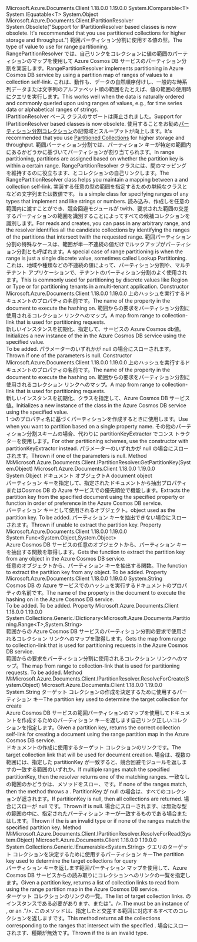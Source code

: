 <Type Name="RangePartitionResolver&lt;T&gt;" FullName="Microsoft.Azure.Documents.Partitioning.RangePartitionResolver&lt;T&gt;">
  <TypeSignature Language="C#" Value="public class RangePartitionResolver&lt;T&gt; : Microsoft.Azure.Documents.Client.IPartitionResolver where T : IComparable&lt;T&gt;, IEquatable&lt;T&gt;" />
  <TypeSignature Language="ILAsm" Value=".class public auto ansi beforefieldinit RangePartitionResolver`1&lt;(class System.IComparable`1&lt;!T&gt;, class System.IEquatable`1&lt;!T&gt;) T&gt; extends System.Object implements class Microsoft.Azure.Documents.Client.IPartitionResolver" />
  <TypeSignature Language="DocId" Value="T:Microsoft.Azure.Documents.Partitioning.RangePartitionResolver`1" />
  <TypeSignature Language="VB.NET" Value="Public Class RangePartitionResolver(Of T)&#xA;Implements IPartitionResolver" />
  <TypeSignature Language="F#" Value="type RangePartitionResolver&lt;'T (requires 'T :&gt; IComparable&lt;'T&gt; and 'T :&gt; IEquatable&lt;'T&gt;)&gt; = class&#xA;    interface IPartitionResolver" />
  <AssemblyInfo>
    <AssemblyName>Microsoft.Azure.Documents.Client</AssemblyName>
    <AssemblyVersion>1.18.0.0</AssemblyVersion>
    <AssemblyVersion>1.19.0.0</AssemblyVersion>
  </AssemblyInfo>
  <TypeParameters>
    <TypeParameter Name="T">
      <Constraints>
        <InterfaceName>System.IComparable&lt;T&gt;</InterfaceName>
        <InterfaceName>System.IEquatable&lt;T&gt;</InterfaceName>
      </Constraints>
    </TypeParameter>
  </TypeParameters>
  <Base>
    <BaseTypeName>System.Object</BaseTypeName>
  </Base>
  <Interfaces>
    <Interface>
      <InterfaceName>Microsoft.Azure.Documents.Client.IPartitionResolver</InterfaceName>
    </Interface>
  </Interfaces>
  <Attributes>
    <Attribute>
      <AttributeName>System.Obsolete("Support for IPartitionResolver based classes is now obsolete. It's recommended that you use partitioned collections for higher storage and throughput.")</AttributeName>
    </Attribute>
  </Attributes>
  <Docs>
    <typeparam name="T"><span data-ttu-id="dd44f-101">範囲パーティション分割に使用する値の型。</span><span class="sxs-lookup"><span data-stu-id="dd44f-101">The type of value to use for range partitioning.</span></span></typeparam>
    <summary>
            <span data-ttu-id="dd44f-102">RangePartitionResolver では、自己リンクをコレクションに値の範囲のパーティションのマップを使用して Azure Cosmos DB サービスのパーティション分割を実装します。</span><span class="sxs-lookup"><span data-stu-id="dd44f-102">RangePartitionResolver implements partitioning in Azure Cosmos DB service by using a partition map of ranges of values to a collection self-link.</span></span>
            <span data-ttu-id="dd44f-103">これは、動作も、データの自然順序付けし、一般的な時系列データまたは文字列のアルファベット順の範囲をたとえば、値の範囲の使用時にクエリを実行します。</span><span class="sxs-lookup"><span data-stu-id="dd44f-103">This works well when the data is naturally ordered and commonly queried upon using ranges of values, e.g., for time series data or alphabetical ranges of strings.</span></span>
            </summary>
    <remarks>
      <para>
            <span data-ttu-id="dd44f-104">IPartitionResolver ベース クラスのサポートは廃止されました。</span><span class="sxs-lookup"><span data-stu-id="dd44f-104">Support for IPartitionResolver based classes is now obsolete.</span></span> <span data-ttu-id="dd44f-105">使用することをお勧め<a href="https://azure.microsoft.com/documentation/articles/documentdb-partition-data">パーティション分割コレクション</a>の記憶域とスループットが向上します。</span><span class="sxs-lookup"><span data-stu-id="dd44f-105">It's recommended that you use <a href="https://azure.microsoft.com/documentation/articles/documentdb-partition-data">Partitioned Collections</a> for higher storage and throughput.</span></span>
            </para>
      <para>
            <span data-ttu-id="dd44f-106">範囲パーティション分割では、パーティション キーが特定の範囲内にあるかどうかに基づいてパーティションが割り当てられます。</span><span class="sxs-lookup"><span data-stu-id="dd44f-106">In range partitioning, partitions are assigned based on whether the partition key is within a certain range.</span></span> <span data-ttu-id="dd44f-107">RangePartitionResolver クラスには、間のマッピングを維持するのに役立ちます、<see cref="T:Microsoft.Azure.Documents.Partitioning.Range`1" />とコレクションの自己リンクします。</span><span class="sxs-lookup"><span data-stu-id="dd44f-107">The RangePartitionResolver class helps you maintain a mapping between a <see cref="T:Microsoft.Azure.Documents.Partitioning.Range`1" /> and collection self-link.</span></span>
            </para>
      <para>
        <span data-ttu-id="dd44f-108"><see cref="T:Microsoft.Azure.Documents.Partitioning.Range`1" />実装する任意の型の範囲を指定するための単純なクラス<see cref="T:System.IComparable`1" />と<see cref="T:System.IEquatable`1" />などの文字列または数値です。</span><span class="sxs-lookup"><span data-stu-id="dd44f-108"><see cref="T:Microsoft.Azure.Documents.Partitioning.Range`1" /> is a simple class for specifying ranges of any types that implement <see cref="T:System.IComparable`1" /> and <see cref="T:System.IEquatable`1" /> like strings or numbers.</span></span> <span data-ttu-id="dd44f-109">読み込み、作成しを任意の範囲内に渡すことができ、競合回避モジュールが twith、要求された範囲の交差するパーティションの範囲を識別することによってすべての候補コレクションを識別します。</span><span class="sxs-lookup"><span data-stu-id="dd44f-109">For reads and creates, you can pass in any arbitrary range, and the resolver identifies all the candidate collections by identifying the ranges of the partitions that intersect twith the requested range.</span></span>
            </para>
      <para>
            <span data-ttu-id="dd44f-110">範囲パーティション分割の特殊なケースは、範囲が単一不連続の値だけでルックアップがパーティション分割とも呼ばれます。</span><span class="sxs-lookup"><span data-stu-id="dd44f-110">A special case of range partitioning is when the range is just a single discrete value, sometimes called Lookup Partitioning.</span></span> <span data-ttu-id="dd44f-111">これは、地域や種類などの不連続の値によって、パーティション分割や、マルチ テナント アプリケーションで、テナントのパーティション分割のよく使用されます。</span><span class="sxs-lookup"><span data-stu-id="dd44f-111">This is commonly used for partitioning by discrete values like Region or Type or for partitioning tenants in a multi-tenant application.</span></span>
            </para>
    </remarks>
  </Docs>
  <Members>
    <Member MemberName=".ctor">
      <MemberSignature Language="C#" Value="public RangePartitionResolver (Func&lt;object,object&gt; partitionKeyExtractor, System.Collections.Generic.IDictionary&lt;Microsoft.Azure.Documents.Partitioning.Range&lt;T&gt;,string&gt; partitionMap);" />
      <MemberSignature Language="ILAsm" Value=".method public hidebysig specialname rtspecialname instance void .ctor(class System.Func`2&lt;object, object&gt; partitionKeyExtractor, class System.Collections.Generic.IDictionary`2&lt;class Microsoft.Azure.Documents.Partitioning.Range`1&lt;!T&gt;, string&gt; partitionMap) cil managed" />
      <MemberSignature Language="DocId" Value="M:Microsoft.Azure.Documents.Partitioning.RangePartitionResolver`1.#ctor(System.Func{System.Object,System.Object},System.Collections.Generic.IDictionary{Microsoft.Azure.Documents.Partitioning.Range{`0},System.String})" />
      <MemberSignature Language="VB.NET" Value="Public Sub New (partitionKeyExtractor As Func(Of Object, Object), partitionMap As IDictionary(Of Range(Of T), String))" />
      <MemberSignature Language="F#" Value="new Microsoft.Azure.Documents.Partitioning.RangePartitionResolver&lt;'T (requires 'T :&gt; IComparable&lt;'T&gt; and 'T :&gt; IEquatable&lt;'T&gt;)&gt; : Func&lt;obj, obj&gt; * System.Collections.Generic.IDictionary&lt;Microsoft.Azure.Documents.Partitioning.Range&lt;'T&gt;, string&gt; -&gt; Microsoft.Azure.Documents.Partitioning.RangePartitionResolver&lt;'T (requires 'T :&gt; IComparable&lt;'T&gt; and 'T :&gt; IEquatable&lt;'T&gt;)&gt;" Usage="new Microsoft.Azure.Documents.Partitioning.RangePartitionResolver&lt;'T (requires 'T :&gt; System.IComparable&lt;'T&gt; and 'T :&gt; System.IEquatable&lt;'T&gt;)&gt; (partitionKeyExtractor, partitionMap)" />
      <MemberType>Constructor</MemberType>
      <AssemblyInfo>
        <AssemblyName>Microsoft.Azure.Documents.Client</AssemblyName>
        <AssemblyVersion>1.18.0.0</AssemblyVersion>
        <AssemblyVersion>1.19.0.0</AssemblyVersion>
      </AssemblyInfo>
      <Parameters>
        <Parameter Name="partitionKeyExtractor" Type="System.Func&lt;System.Object,System.Object&gt;" />
        <Parameter Name="partitionMap" Type="System.Collections.Generic.IDictionary&lt;Microsoft.Azure.Documents.Partitioning.Range&lt;T&gt;,System.String&gt;" />
      </Parameters>
      <Docs>
        <param name="partitionKeyExtractor"><span data-ttu-id="dd44f-112">上のハッシュを実行するドキュメントのプロパティの名前です。</span><span class="sxs-lookup"><span data-stu-id="dd44f-112">The name of the property in the document to execute the hashing on.</span></span></param>
        <param name="partitionMap"><span data-ttu-id="dd44f-113">範囲からの要求をパーティション分割に使用されるコレクション リンクへのマップ。</span><span class="sxs-lookup"><span data-stu-id="dd44f-113">A map from range to collection-link that is used for partitioning requests.</span></span></param>
        <summary>
            <span data-ttu-id="dd44f-114">新しいインスタンスを初期化、<see cref="T:Microsoft.Azure.Documents.Partitioning.HashPartitionResolver" />指定して、サービスの Azure Cosmos db<paramref name="partitionKeyExtractor" />値。</span><span class="sxs-lookup"><span data-stu-id="dd44f-114">Initializes a new instance of the <see cref="T:Microsoft.Azure.Documents.Partitioning.HashPartitionResolver" /> in the Azure Cosmos DB service using the specified <paramref name="partitionKeyExtractor" /> value.</span></span>
            </summary>
        <remarks>To be added.</remarks>
        <exception cref="T:System.ArgumentNullException"><span data-ttu-id="dd44f-115">パラメーターのいずれかが null の場合にスローされます。</span><span class="sxs-lookup"><span data-stu-id="dd44f-115">Thrown if one of the parameters is null.</span></span></exception>
      </Docs>
    </Member>
    <Member MemberName=".ctor">
      <MemberSignature Language="C#" Value="public RangePartitionResolver (string partitionKeyPropertyName, System.Collections.Generic.IDictionary&lt;Microsoft.Azure.Documents.Partitioning.Range&lt;T&gt;,string&gt; partitionMap);" />
      <MemberSignature Language="ILAsm" Value=".method public hidebysig specialname rtspecialname instance void .ctor(string partitionKeyPropertyName, class System.Collections.Generic.IDictionary`2&lt;class Microsoft.Azure.Documents.Partitioning.Range`1&lt;!T&gt;, string&gt; partitionMap) cil managed" />
      <MemberSignature Language="DocId" Value="M:Microsoft.Azure.Documents.Partitioning.RangePartitionResolver`1.#ctor(System.String,System.Collections.Generic.IDictionary{Microsoft.Azure.Documents.Partitioning.Range{`0},System.String})" />
      <MemberSignature Language="VB.NET" Value="Public Sub New (partitionKeyPropertyName As String, partitionMap As IDictionary(Of Range(Of T), String))" />
      <MemberSignature Language="F#" Value="new Microsoft.Azure.Documents.Partitioning.RangePartitionResolver&lt;'T (requires 'T :&gt; IComparable&lt;'T&gt; and 'T :&gt; IEquatable&lt;'T&gt;)&gt; : string * System.Collections.Generic.IDictionary&lt;Microsoft.Azure.Documents.Partitioning.Range&lt;'T&gt;, string&gt; -&gt; Microsoft.Azure.Documents.Partitioning.RangePartitionResolver&lt;'T (requires 'T :&gt; IComparable&lt;'T&gt; and 'T :&gt; IEquatable&lt;'T&gt;)&gt;" Usage="new Microsoft.Azure.Documents.Partitioning.RangePartitionResolver&lt;'T (requires 'T :&gt; System.IComparable&lt;'T&gt; and 'T :&gt; System.IEquatable&lt;'T&gt;)&gt; (partitionKeyPropertyName, partitionMap)" />
      <MemberType>Constructor</MemberType>
      <AssemblyInfo>
        <AssemblyName>Microsoft.Azure.Documents.Client</AssemblyName>
        <AssemblyVersion>1.18.0.0</AssemblyVersion>
        <AssemblyVersion>1.19.0.0</AssemblyVersion>
      </AssemblyInfo>
      <Parameters>
        <Parameter Name="partitionKeyPropertyName" Type="System.String" />
        <Parameter Name="partitionMap" Type="System.Collections.Generic.IDictionary&lt;Microsoft.Azure.Documents.Partitioning.Range&lt;T&gt;,System.String&gt;" />
      </Parameters>
      <Docs>
        <param name="partitionKeyPropertyName"><span data-ttu-id="dd44f-116">上のハッシュを実行するドキュメントのプロパティの名前です。</span><span class="sxs-lookup"><span data-stu-id="dd44f-116">The name of the property in the document to execute the hashing on.</span></span></param>
        <param name="partitionMap"><span data-ttu-id="dd44f-117">範囲からの要求をパーティション分割に使用されるコレクション リンクへのマップ。</span><span class="sxs-lookup"><span data-stu-id="dd44f-117">A map from range to collection-link that is used for partitioning requests.</span></span></param>
        <summary>
            <span data-ttu-id="dd44f-118">新しいインスタンスを初期化、<see cref="T:Microsoft.Azure.Documents.Partitioning.RangePartitionResolver`1" />クラスを指定して、Azure Cosmos DB サービス <paramref name="partitionKeyPropertyName" />値。</span><span class="sxs-lookup"><span data-stu-id="dd44f-118">Initializes a new instance of the <see cref="T:Microsoft.Azure.Documents.Partitioning.RangePartitionResolver`1" /> class in the Azure Cosmos DB service using the specified <paramref name="partitionKeyPropertyName" /> value.</span></span>
            </summary>
        <remarks>
            <span data-ttu-id="dd44f-119">1 つのプロパティ名に基づくパーティションを作成するときに使用します。</span><span class="sxs-lookup"><span data-stu-id="dd44f-119">Use when you want to partition based on a single property name.</span></span> <span data-ttu-id="dd44f-120">その他のパーティション分割スキームの場合、代わりに partitionKeyExtractor でコンス トラクターを使用します。</span><span class="sxs-lookup"><span data-stu-id="dd44f-120">For other partitioning schemes, use the constructor with partitionKeyExtractor instead.</span></span>
            </remarks>
        <exception cref="T:System.ArgumentNullException"><span data-ttu-id="dd44f-121">パラメーターのいずれかが null の場合にスローされます。</span><span class="sxs-lookup"><span data-stu-id="dd44f-121">Thrown if one of the parameters is null.</span></span></exception>
      </Docs>
    </Member>
    <Member MemberName="GetPartitionKey">
      <MemberSignature Language="C#" Value="public virtual object GetPartitionKey (object document);" />
      <MemberSignature Language="ILAsm" Value=".method public hidebysig newslot virtual instance object GetPartitionKey(object document) cil managed" />
      <MemberSignature Language="DocId" Value="M:Microsoft.Azure.Documents.Partitioning.RangePartitionResolver`1.GetPartitionKey(System.Object)" />
      <MemberSignature Language="VB.NET" Value="Public Overridable Function GetPartitionKey (document As Object) As Object" />
      <MemberSignature Language="F#" Value="abstract member GetPartitionKey : obj -&gt; obj&#xA;override this.GetPartitionKey : obj -&gt; obj" Usage="rangePartitionResolver.GetPartitionKey document" />
      <MemberType>Method</MemberType>
      <Implements>
        <InterfaceMember>M:Microsoft.Azure.Documents.Client.IPartitionResolver.GetPartitionKey(System.Object)</InterfaceMember>
      </Implements>
      <AssemblyInfo>
        <AssemblyName>Microsoft.Azure.Documents.Client</AssemblyName>
        <AssemblyVersion>1.18.0.0</AssemblyVersion>
        <AssemblyVersion>1.19.0.0</AssemblyVersion>
      </AssemblyInfo>
      <ReturnValue>
        <ReturnType>System.Object</ReturnType>
      </ReturnValue>
      <Parameters>
        <Parameter Name="document" Type="System.Object" />
      </Parameters>
      <Docs>
        <param name="document"><span data-ttu-id="dd44f-122">ドキュメント オブジェクト</span><span class="sxs-lookup"><span data-stu-id="dd44f-122">A document object</span></span></param>
        <summary>
            <span data-ttu-id="dd44f-123">パーティション キーを指定して、指定されたドキュメントから抽出<see cref="P:Microsoft.Azure.Documents.Partitioning.HashPartitionResolver.PartitionKeyPropertyName" />プロパティまたは<see cref="P:Microsoft.Azure.Documents.Partitioning.HashPartitionResolver.PartitionKeyExtractor" />Cosmos DB の Azure サービスでの優先順位で機能します。</span><span class="sxs-lookup"><span data-stu-id="dd44f-123">Extracts the partition key from the specified document using the specified <see cref="P:Microsoft.Azure.Documents.Partitioning.HashPartitionResolver.PartitionKeyPropertyName" /> property or <see cref="P:Microsoft.Azure.Documents.Partitioning.HashPartitionResolver.PartitionKeyExtractor" /> function in order of preference in the Azure Cosmos DB service.</span></span>
            </summary>
        <returns><span data-ttu-id="dd44f-124">パーティション キーとして使用されるオブジェクト。</span><span class="sxs-lookup"><span data-stu-id="dd44f-124">object used as the partition key.</span></span></returns>
        <remarks>To be added.</remarks>
        <exception cref="T:System.InvalidOperationException"><span data-ttu-id="dd44f-125">パーティション キーを抽出できない場合にスローされます。</span><span class="sxs-lookup"><span data-stu-id="dd44f-125">Thrown if unable to extract the partition key.</span></span></exception>
      </Docs>
    </Member>
    <Member MemberName="PartitionKeyExtractor">
      <MemberSignature Language="C#" Value="public Func&lt;object,object&gt; PartitionKeyExtractor { get; }" />
      <MemberSignature Language="ILAsm" Value=".property instance class System.Func`2&lt;object, object&gt; PartitionKeyExtractor" />
      <MemberSignature Language="DocId" Value="P:Microsoft.Azure.Documents.Partitioning.RangePartitionResolver`1.PartitionKeyExtractor" />
      <MemberSignature Language="VB.NET" Value="Public ReadOnly Property PartitionKeyExtractor As Func(Of Object, Object)" />
      <MemberSignature Language="F#" Value="member this.PartitionKeyExtractor : Func&lt;obj, obj&gt;" Usage="Microsoft.Azure.Documents.Partitioning.RangePartitionResolver&lt;'T (requires 'T :&gt; System.IComparable&lt;'T&gt; and 'T :&gt; System.IEquatable&lt;'T&gt;)&gt;.PartitionKeyExtractor" />
      <MemberType>Property</MemberType>
      <AssemblyInfo>
        <AssemblyName>Microsoft.Azure.Documents.Client</AssemblyName>
        <AssemblyVersion>1.18.0.0</AssemblyVersion>
        <AssemblyVersion>1.19.0.0</AssemblyVersion>
      </AssemblyInfo>
      <ReturnValue>
        <ReturnType>System.Func&lt;System.Object,System.Object&gt;</ReturnType>
      </ReturnValue>
      <Docs>
        <summary>
            <span data-ttu-id="dd44f-126">Azure Cosmos DB サービスの任意のオブジェクトから、パーティション キーを抽出する関数を取得します。</span><span class="sxs-lookup"><span data-stu-id="dd44f-126">Gets the function to extract the partition key from any object in the Azure Cosmos DB service.</span></span>
            </summary>
        <value>
            <span data-ttu-id="dd44f-127">任意のオブジェクトから、パーティション キーを抽出する関数。</span><span class="sxs-lookup"><span data-stu-id="dd44f-127">The function to extract the partition key from any object.</span></span>
            </value>
        <remarks>To be added.</remarks>
      </Docs>
    </Member>
    <Member MemberName="PartitionKeyPropertyName">
      <MemberSignature Language="C#" Value="public string PartitionKeyPropertyName { get; }" />
      <MemberSignature Language="ILAsm" Value=".property instance string PartitionKeyPropertyName" />
      <MemberSignature Language="DocId" Value="P:Microsoft.Azure.Documents.Partitioning.RangePartitionResolver`1.PartitionKeyPropertyName" />
      <MemberSignature Language="VB.NET" Value="Public ReadOnly Property PartitionKeyPropertyName As String" />
      <MemberSignature Language="F#" Value="member this.PartitionKeyPropertyName : string" Usage="Microsoft.Azure.Documents.Partitioning.RangePartitionResolver&lt;'T (requires 'T :&gt; System.IComparable&lt;'T&gt; and 'T :&gt; System.IEquatable&lt;'T&gt;)&gt;.PartitionKeyPropertyName" />
      <MemberType>Property</MemberType>
      <AssemblyInfo>
        <AssemblyName>Microsoft.Azure.Documents.Client</AssemblyName>
        <AssemblyVersion>1.18.0.0</AssemblyVersion>
        <AssemblyVersion>1.19.0.0</AssemblyVersion>
      </AssemblyInfo>
      <ReturnValue>
        <ReturnType>System.String</ReturnType>
      </ReturnValue>
      <Docs>
        <summary>
            <span data-ttu-id="dd44f-128">Cosmos DB の Azure サービスでのハッシュを実行するドキュメントのプロパティの名前です。</span><span class="sxs-lookup"><span data-stu-id="dd44f-128">The name of the property in the document to execute the hashing on in the Azure Cosmos DB service.</span></span>
            </summary>
        <value>To be added.</value>
        <remarks>To be added.</remarks>
      </Docs>
    </Member>
    <Member MemberName="PartitionMap">
      <MemberSignature Language="C#" Value="public System.Collections.Generic.IDictionary&lt;Microsoft.Azure.Documents.Partitioning.Range&lt;T&gt;,string&gt; PartitionMap { get; }" />
      <MemberSignature Language="ILAsm" Value=".property instance class System.Collections.Generic.IDictionary`2&lt;class Microsoft.Azure.Documents.Partitioning.Range`1&lt;!T&gt;, string&gt; PartitionMap" />
      <MemberSignature Language="DocId" Value="P:Microsoft.Azure.Documents.Partitioning.RangePartitionResolver`1.PartitionMap" />
      <MemberSignature Language="VB.NET" Value="Public ReadOnly Property PartitionMap As IDictionary(Of Range(Of T), String)" />
      <MemberSignature Language="F#" Value="member this.PartitionMap : System.Collections.Generic.IDictionary&lt;Microsoft.Azure.Documents.Partitioning.Range&lt;'T&gt;, string&gt;" Usage="Microsoft.Azure.Documents.Partitioning.RangePartitionResolver&lt;'T (requires 'T :&gt; System.IComparable&lt;'T&gt; and 'T :&gt; System.IEquatable&lt;'T&gt;)&gt;.PartitionMap" />
      <MemberType>Property</MemberType>
      <AssemblyInfo>
        <AssemblyName>Microsoft.Azure.Documents.Client</AssemblyName>
        <AssemblyVersion>1.18.0.0</AssemblyVersion>
        <AssemblyVersion>1.19.0.0</AssemblyVersion>
      </AssemblyInfo>
      <ReturnValue>
        <ReturnType>System.Collections.Generic.IDictionary&lt;Microsoft.Azure.Documents.Partitioning.Range&lt;T&gt;,System.String&gt;</ReturnType>
      </ReturnValue>
      <Docs>
        <summary>
            <span data-ttu-id="dd44f-129">範囲からの Azure Cosmos DB サービスのパーティション分割の要求で使用されるコレクション リンクへのマップを取得します。</span><span class="sxs-lookup"><span data-stu-id="dd44f-129">Gets the map from range to collection-link that is used for partitioning requests in the Azure Cosmos DB service.</span></span>
            </summary>
        <value>
            <span data-ttu-id="dd44f-130">範囲からの要求をパーティション分割に使用されるコレクション リンクへのマップ。</span><span class="sxs-lookup"><span data-stu-id="dd44f-130">The map from range to collection-link that is used for partitioning requests.</span></span>
            </value>
        <remarks>To be added.</remarks>
      </Docs>
    </Member>
    <Member MemberName="ResolveForCreate">
      <MemberSignature Language="C#" Value="public virtual string ResolveForCreate (object partitionKey);" />
      <MemberSignature Language="ILAsm" Value=".method public hidebysig newslot virtual instance string ResolveForCreate(object partitionKey) cil managed" />
      <MemberSignature Language="DocId" Value="M:Microsoft.Azure.Documents.Partitioning.RangePartitionResolver`1.ResolveForCreate(System.Object)" />
      <MemberSignature Language="VB.NET" Value="Public Overridable Function ResolveForCreate (partitionKey As Object) As String" />
      <MemberSignature Language="F#" Value="abstract member ResolveForCreate : obj -&gt; string&#xA;override this.ResolveForCreate : obj -&gt; string" Usage="rangePartitionResolver.ResolveForCreate partitionKey" />
      <MemberType>Method</MemberType>
      <Implements>
        <InterfaceMember>M:Microsoft.Azure.Documents.Client.IPartitionResolver.ResolveForCreate(System.Object)</InterfaceMember>
      </Implements>
      <AssemblyInfo>
        <AssemblyName>Microsoft.Azure.Documents.Client</AssemblyName>
        <AssemblyVersion>1.18.0.0</AssemblyVersion>
        <AssemblyVersion>1.19.0.0</AssemblyVersion>
      </AssemblyInfo>
      <ReturnValue>
        <ReturnType>System.String</ReturnType>
      </ReturnValue>
      <Parameters>
        <Parameter Name="partitionKey" Type="System.Object" />
      </Parameters>
      <Docs>
        <param name="partitionKey"><span data-ttu-id="dd44f-131">ターゲット コレクションの作成を決定するために使用するパーティション キー</span><span class="sxs-lookup"><span data-stu-id="dd44f-131">The partition key used to determine the target collection for create</span></span></param>
        <summary>
            <span data-ttu-id="dd44f-132">Azure Cosmos DB サービスの範囲パーティションのマップを使用してドキュメントを作成するためのパーティション キーを返します自己リンク正しいコレクションを指定します。</span><span class="sxs-lookup"><span data-stu-id="dd44f-132">Given a partition key, returns the correct collection self-link for creating a document using the range partition map in the Azure Cosmos DB service.</span></span>
            </summary>
        <returns><span data-ttu-id="dd44f-133">ドキュメントの作成に使用するターゲット コレクションのリンクです。</span><span class="sxs-lookup"><span data-stu-id="dd44f-133">The target collection link that will be used for document creation.</span></span></returns>
        <remarks>
            <span data-ttu-id="dd44f-134">場合は、複数の範囲には、指定した partitionKey が一致すると、競合回避モジュールを返しますの一致する範囲のいずれか。</span><span class="sxs-lookup"><span data-stu-id="dd44f-134">If multiple ranges match the specified partitionKey, then the resolver returns one of the matching ranges.</span></span> <span data-ttu-id="dd44f-135">一致なしの範囲のかどうかは、メソッドをスロー、<see cref="T:System.InvalidOperationException" />です。</span><span class="sxs-lookup"><span data-stu-id="dd44f-135">If none of the ranges match, then the method throws a <see cref="T:System.InvalidOperationException" />.</span></span> <span data-ttu-id="dd44f-136">PartitionKey が null の場合は、すべてのコレクションが返されます。</span><span class="sxs-lookup"><span data-stu-id="dd44f-136">If partitionKey is null, then all collections are returned.</span></span>
            </remarks>
        <exception cref="T:System.ArgumentNullException"><span data-ttu-id="dd44f-137">場合にスロー<paramref name="partitionKey" />が null です。</span><span class="sxs-lookup"><span data-stu-id="dd44f-137">Thrown if <paramref name="partitionKey" /> is null.</span></span></exception>
        <exception cref="T:System.InvalidOperationException">
            <span data-ttu-id="dd44f-138">場合にスローされます、<paramref name="partitionKey" />は無効な型の範囲の中に、指定されたパーティション キーが一致するものである場合またはします。</span><span class="sxs-lookup"><span data-stu-id="dd44f-138">Thrown if the <paramref name="partitionKey" /> is an invalid type or if none of the ranges match the specified partition key.</span></span>
            </exception>
      </Docs>
    </Member>
    <Member MemberName="ResolveForRead">
      <MemberSignature Language="C#" Value="public virtual System.Collections.Generic.IEnumerable&lt;string&gt; ResolveForRead (object partitionKey);" />
      <MemberSignature Language="ILAsm" Value=".method public hidebysig newslot virtual instance class System.Collections.Generic.IEnumerable`1&lt;string&gt; ResolveForRead(object partitionKey) cil managed" />
      <MemberSignature Language="DocId" Value="M:Microsoft.Azure.Documents.Partitioning.RangePartitionResolver`1.ResolveForRead(System.Object)" />
      <MemberSignature Language="VB.NET" Value="Public Overridable Function ResolveForRead (partitionKey As Object) As IEnumerable(Of String)" />
      <MemberSignature Language="F#" Value="abstract member ResolveForRead : obj -&gt; seq&lt;string&gt;&#xA;override this.ResolveForRead : obj -&gt; seq&lt;string&gt;" Usage="rangePartitionResolver.ResolveForRead partitionKey" />
      <MemberType>Method</MemberType>
      <Implements>
        <InterfaceMember>M:Microsoft.Azure.Documents.Client.IPartitionResolver.ResolveForRead(System.Object)</InterfaceMember>
      </Implements>
      <AssemblyInfo>
        <AssemblyName>Microsoft.Azure.Documents.Client</AssemblyName>
        <AssemblyVersion>1.18.0.0</AssemblyVersion>
        <AssemblyVersion>1.19.0.0</AssemblyVersion>
      </AssemblyInfo>
      <ReturnValue>
        <ReturnType>System.Collections.Generic.IEnumerable&lt;System.String&gt;</ReturnType>
      </ReturnValue>
      <Parameters>
        <Parameter Name="partitionKey" Type="System.Object" />
      </Parameters>
      <Docs>
        <param name="partitionKey"><span data-ttu-id="dd44f-139">クエリのターゲット コレクションを決定するために使用するパーティション キー</span><span class="sxs-lookup"><span data-stu-id="dd44f-139">The partition key used to determine the target collections for query</span></span></param>
        <summary>
            <span data-ttu-id="dd44f-140">パーティション キーを返します範囲パーティション マップを使用して、Azure Cosmos DB サービスからの読み取りにコレクションへのリンクの一覧を指定します。</span><span class="sxs-lookup"><span data-stu-id="dd44f-140">Given a partition key, returns a list of collection links to read from using the range partition map in the Azure Cosmos DB service.</span></span>
            </summary>
        <returns><span data-ttu-id="dd44f-141">ターゲット コレクションのリンクの一覧。</span><span class="sxs-lookup"><span data-stu-id="dd44f-141">The list of target collection links.</span></span></returns>
        <remarks>
            <span data-ttu-id="dd44f-142"><paramref name="partitionKey" />のインスタンスである必要があります<typeparamref name="T" />、<see cref="T:Microsoft.Azure.Documents.Partitioning.Range`1" />または<see cref="T:System.Collections.Generic.IEnumerable`1" />"。/&gt;.</span><span class="sxs-lookup"><span data-stu-id="dd44f-142">The <paramref name="partitionKey" /> must be an instance of <typeparamref name="T" />, <see cref="T:Microsoft.Azure.Documents.Partitioning.Range`1" /> or an <see cref="T:System.Collections.Generic.IEnumerable`1" />."/&gt;.</span></span> <span data-ttu-id="dd44f-143">このメソッドは、指定したと交差する範囲に対応するすべてのコレクションを返します<paramref name="partitionKey" />です。</span><span class="sxs-lookup"><span data-stu-id="dd44f-143">This method returns all the collections corresponding to the ranges that intersect with the specified <paramref name="partitionKey" />.</span></span>
            </remarks>
        <exception cref="T:System.InvalidOperationException">
            <span data-ttu-id="dd44f-144">場合にスローされます、<paramref name="partitionKey" />種類が無効です。</span><span class="sxs-lookup"><span data-stu-id="dd44f-144">Thrown if the <paramref name="partitionKey" /> is an invalid type.</span></span>
            </exception>
      </Docs>
    </Member>
  </Members>
</Type>